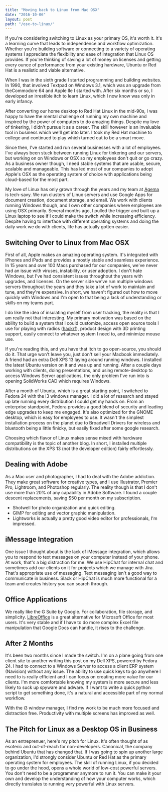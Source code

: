 ```yaml
---
title: "Moving back to Linux from Mac OSX"
date: "2016-10-06"
layout: post
path: "/osx-to-linux/"
---
```

If you're considering switching to Linux as your primary OS, it's worth it. It's
a learning curve that leads to independence and workflow optimization. Whether
you're building software or connecting to a variety of operating systems I
appreciate the flexibility and ease of integration that Linux OS provides.  If
you're thinking of saving a lot of money on licenses and getting every ounce of
performance from your existing hardware, Ubuntu or Red Hat is a realistic and viable alternative.


When I was in the sixth grade I started programming and building
websites.  In 1990, that involved Textpad on Windows 3.1, which was an
upgrade from theCommodore 64 and Apple IIe I started with. After six months or so, I
developed an irrestible itch to learn Linux, which I now know was only
in early infancy.

After converting our home desktop to Red Hat Linux in the mid-90s, I was happy to have the mental challenge of running my own machine and inspired by the power of computers to do amazing things. Despite my love of tinkering, I didn't pursue it as a career.  The skill however is an invaluable tool in business which we'll get into later. I took my Red Hat machine to college and continued to play which turned out to be a smart move.


Since then, I've started and run several businesses with a lot of employees. I've always been stuck between running Linux for tinkering and our servers, but working on on Windows or OSX so my employees don't quit or go crazy.  As a business owner though, I need stable systems that are usable, secure, scalable and manageable. This has led most of our companies to adopt Apple's OSX as the operating system of choice with applications being cloud-based for the most part.


My love of Linux has only grown through the years and my team at
[Agema](https://www.agema.io) is tech-savy.  We run clusters of Linux servers
and use Google Apps for document creation, document storage, and email. We work with
clients running Windows though, and I own other companies where
employees are using OSX primarily. Several months ago, I pulled the trigger and built up a
Linux laptop to see if I could make the switch while increasing efficiency.
Despite having to interface with different operating systems and doing the daily
work we do with clients, life has actually gotten easier.

## Switching Over to Linux from Mac OSX

First of all, Apple makes an amazing operating system.  It's integrated with
iPhones and iPads and provides a mostly stable and seamless experience.  In 15
years and over 100 Macs purchased for our companies, we've never had an issue
with viruses, instability, or user adoption.  I don't hate Windows, but I've had
consistent issues throughout the years with upgrades, and licenses.  On the
server side we've run multiple windows servers throughout the years and they
take a lot of work to maintain and tune, and they're expensive. In short, we haven't figured out how to
move quickly with Windows and I'm open to that being a lack of understanding or
skills on my teams part.

I do like the idea of insulating myself from user tracking, the reality is that I am really not
that interesting. My primary motivation was based on the ability to build a system that
I could customize, access open source tools I use for playing with radios ([hackrf](http://www.greatscottgadgets.com/hackrf)), product design with 3D printing support,  easily connect to whatever system I need to, and minimize mouse use.

If you're reading this, and you have that itch to go open-source, you should do
it.  That urge won't leave you, just don't sell your Macbook immediately.  A
friend had an extra Dell XPS 13 laying around running windows. I installed the
latest Ubuntu version on it and was up and running.  After a couple days working
with clients, doing presentations, and using remote-desktop to access Windows
Server applications, the only problem I've run into is opening SolidWorks CAD which requires Windows.

After a month of Ubuntu, which is a great starting point, I switched to Fedora
24 with the i3 windows manager. I did a lot of research and stayed up late running
every distribution I could get my hands on.  From an enterprise standpoint,
Fedora provides a good blend of security and leading edge upgrades to keep me
engaged. It's also optimized for the GNOME desktop, which is easy for employees to use. It wasn't the simplest installation process on the planet due to  Broadwell Drivers for wireless and bluetooth being a little finicky, but easily fixed after some google research. 

Choosing which flavor of Linux makes sense mixed with
hardware compatibility is the topic of another blog. In short, I installed
multiple distributions on the XPS 13 (not the developer edition) fairly
effortlessly.

## Dealing with Adobe

As a Mac user and photographer, I had to deal with the Adobe addiction.  They
make great software for creative types, and I use Illustrator, Premier Pro,
Lightroom, and Photoshop regularly. The reality though is that I don't use more
than 20% of any capability in  Adobe Software.  I found a couple descent replacements, saving $50 per month on my subscription.

- Shotwell for photo organization and quick editing.
- GIMP for editing and vector graphic manipulation.
- Lightworks is actually a pretty good video editor for professionals, I'm
  impressed.

## iMessage Integration
One issue I thought about is the lack of iMessage integration, which allows you
to respond to text messages on your computer instead of your phone. At work,
that's a big distraction for me.  We use HipChat for internal chat and sometimes add
our clients on it for projects which we manage with Jira.  That's appropriate
use of messaging. Text messaging isn't a good way to communicate in business.
Slack or HipChat is much more functional for a team and creates history you can
search through.


## Office Applications
We really like the G Suite by Google. For collaboration, file storage, and
simplicity. [LibreOffice](http://www.libreoffice.org) is a great alternative for
Microsoft Office for most users.  It's very stable and if I have to do more
complex Excel file manipulation that Google Docs can handle, it rises to the
challenge.

## After 2 Months

It's been two months since I made the switch. I'm on a plane going from one
client site to another writing this post on my Dell XPS, powered by Fedora 24.
I had to connect to a Windows Server to access a client ERP system (Navision)
without any issue.  The ability to use quick keys to go anywhere I need to is
really efficient and I can focus on creating more value for our clients.  I'm
more comfortable knowing my system is more secure and less likely to suck up
spyware and adware.  If I want to write a quick python script to get something
done, it's a natural and accessible part of my normal workflow.

With the i3 window manager, I find my work to be much more focused and
distraction free. Productivity with multiple screens has improved as
well.

## The Pitch for Linux as a Desktop OS in Business
As an entreprenuer, here's my pitch for Linux.  It's often thought of as
esoteric and out-of-reach for non-developers.  Canonical, the company behind Ubuntu
that has changed that.  If I was going to spin up another large organization,
I'd strongly consider Ubuntu or Red Hat as the primary operating system for employees. The
skill of running Linux, if you decided to go under the hood, opens a whole world
of low-cost powerful servers.  You don't need to be a programmer anymore to run
it.  You can make it your own and develop the understanding of how your computer
works, which directly translates to running very powerful with Linux servers.
